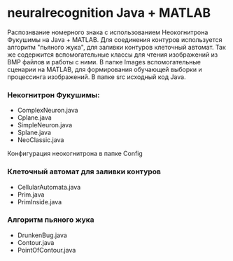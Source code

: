 # neuralrecognition Java + MATLAB
Распознвание номерного знака с использованием Неокогнитрона Фукушимы на Java + MATLAB.
Для соединения контуров используется алгоритм "пьяного жука", для заливки контуров клеточный автомат.
Так же содержится вспомогательные классы для чтения изображений из BMP файлов и работы с ними.
В папке Images вспомогательные сценарии на MATLAB, для формирования обучающей выборки и процессинга изображений.
В папке src исходный код Java.
### Некогнитрон Фукушимы:
- ComplexNeuron.java
- Cplane.java
- SimpleNeuron.java
- Splane.java
- NeoClassic.java

Конфигурация неокогнитрона в папке Config

### Клеточный автомат для заливки контуров
- CellularAutomata.java
- Prim.java
- PrimInside.java

### Алгоритм пьяного жука
- DrunkenBug.java
- Contour.java
- PointOfContour.java
